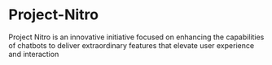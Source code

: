 # Project-Nitro
Project Nitro is an innovative initiative focused on enhancing the capabilities of chatbots to deliver extraordinary features that elevate user experience and interaction
